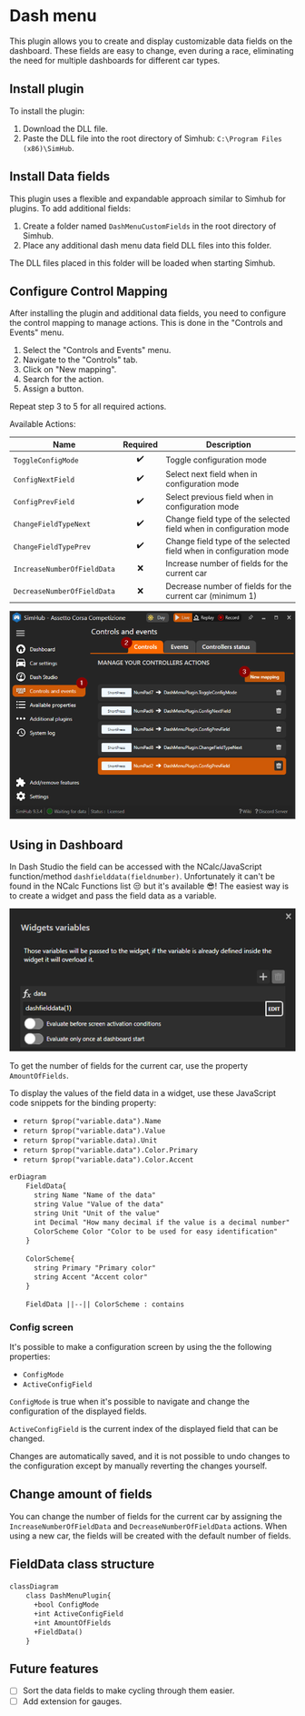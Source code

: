 # Dash menu

This plugin allows you to create and display customizable data fields on the dashboard. These fields are easy to change, even during a race, eliminating the need for multiple dashboards for different car types.

## Install plugin

To install the plugin:

1. Download the DLL file.
2. Paste the DLL file into the root directory of Simhub: `C:\Program Files (x86)\SimHub`.

## Install Data fields

This plugin uses a flexible and expandable approach similar to Simhub for plugins. To add additional fields:

1. Create a folder named `DashMenuCustomFields` in the root directory of Simhub.
2. Place any additional dash menu data field DLL files into this folder.

The DLL files placed in this folder will be loaded when starting Simhub.

## Configure Control Mapping

After installing the plugin and additional data fields, you need to configure the control mapping to manage actions. This is done in the "Controls and Events" menu.

1. Select the "Controls and Events" menu.
2. Navigate to the "Controls" tab.
3. Click on "New mapping".
4. Search for the action.
5. Assign a button.

Repeat step 3 to 5 for all required actions.

Available Actions:

|Name| Required | Description|
| --- | :---: | --- |
| `ToggleConfigMode` | :heavy_check_mark: | Toggle configuration mode |
| `ConfigNextField` | :heavy_check_mark: | Select next field when in configuration mode |
| `ConfigPrevField` | :heavy_check_mark: | Select previous field when in configuration mode |
| `ChangeFieldTypeNext` | :heavy_check_mark: | Change field type of the selected field when in configuration mode |
| `ChangeFieldTypePrev` | :heavy_check_mark: | Change field type of the selected field when in configuration mode |
| `IncreaseNumberOfFieldData` | :x: | Increase number of fields for the current car |
| `DecreaseNumberOfFieldData` | :x: | Decrease number of fields for the current car (minimum 1) |

![Select "Controls and events" menu then "Controls" tab and click the "New mapping" button.](./Image/ControlsAndEvents.png)

## Using in Dashboard

In Dash Studio the field can be accessed with the NCalc/JavaScript function/method `dashfielddata(fieldnumber)`. Unfortunately it can't be found in the NCalc Functions list :unamused: but it's available :sunglasses:!
The easiest way is to create a widget and pass the field data as a variable.

![Write NCalc formula to get field data](./Image/PassFieldDataToWidget.png)

To get the number of fields for the current car, use the property `AmountOfFields`.

To display the values of the field data in a widget, use these JavaScript code snippets for the binding property:

* `return $prop("variable.data").Name`
* `return $prop("variable.data").Value`
* `return $prop("variable.data).Unit`
* `return $prop("variable.data").Color.Primary`
* `return $prop("variable.data").Color.Accent`

```mermaid
erDiagram
    FieldData{
      string Name "Name of the data"
      string Value "Value of the data"
      string Unit "Unit of the value"
      int Decimal "How many decimal if the value is a decimal number"
      ColorScheme Color "Color to be used for easy identification"
    }

    ColorScheme{
      string Primary "Primary color"
      string Accent "Accent color"
    }

    FieldData ||--|| ColorScheme : contains
```

### Config screen

It's possible to make a configuration screen by using the the following properties:

* `ConfigMode`
* `ActiveConfigField`

`ConfigMode` is true when it's possible to navigate and change the configuration of the displayed fields.

`ActiveConfigField` is the current index of the displayed field that can be changed.

Changes are automatically saved, and it is not possible to undo changes to the configuration except by manually reverting the changes yourself.

## Change amount of fields

You can change the number of fields for the current car by assigning the `IncreaseNumberOfFieldData` and `DecreaseNumberOfFieldData` actions. When using a new car, the fields will be created with the default number of fields.

## FieldData class structure

```mermaid
classDiagram
    class DashMenuPlugin{
      +bool ConfigMode
      +int ActiveConfigField
      +int AmountOfFields
      +FieldData()
    }
```

## Future features

* [ ] Sort the data fields to make cycling through them easier.
* [ ] Add extension for gauges.
